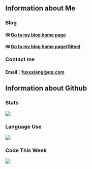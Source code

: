## Information about Me
### Blog
#### <img src="https://fuxx-1.gitee.io/files/img/Logo.png" alt="网站Logo" width="14" height="14" align="bottom" /> [Go to my blog home page](https://fuxx-1.github.io/)  
#### <img src="https://fuxx-1.gitee.io/files/img/Logo.png" alt="网站Logo" width="14" height="14" align="bottom" /> [Go to my blog home page(Gitee)](https://fuxx-1.gitee.io/)  
### Contact me
#### Email：[fuxuxiang@qq.com](http://mail.qq.com/cgi-bin/qm_share?t=qm_mailme&email=NVNATUBNXFRbUnVERBtWWlg)
## Information about Github
### Stats
![](https://github-readme-stats.vercel.app/api?username=fuxx-1&show_icons=true&theme=vue&card_width=200)
### Language Use
![](https://github-readme-stats.vercel.app/api/top-langs/?username=fuxx-1&layout=compact&theme=vue&card_width=445)
### Code This Week
![](https://github-readme-stats.vercel.app/api/wakatime?username=fuxx&theme=vue)


<!--
**Fuxx-1/fuxx-1** is a ✨ _special_ ✨ repository because its `README.md` (this file) appears on your GitHub profile.

Here are some ideas to get you started:

- 🔭 I’m currently working on ...
- 🌱 I’m currently learning ...
- 👯 I’m looking to collaborate on ...
- 🤔 I’m looking for help with ...
- 💬 Ask me about ...
- 📫 How to reach me: ...
- 😄 Pronouns: ...
- ⚡ Fun fact: ...
-->

